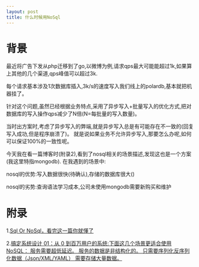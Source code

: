 ```yaml
---
layout: post
title: 什么时候用NoSql
---
```


# 背景
最近将广告下发从php迁移到了go,以微博为例,请求qps最大可能能超过1k,如果算上其他的几个渠道,qps峰值可以超过3k.

每个请求基本涉及1次数据库插入,3k/s的速度写入我们线上的polardb,基本就把机器挂了。

针对这个问题,虽然已经根据业务特点,采用了异步写入+批量写入的优化方式,把对数据库的写入操作qps减少了N倍(N=每批量的写入数量)。

当时出方案时,考虑了异步写入的弊端,就是异步写入总是有可能存在不一致的(回复写入成功,但是程序崩溃了)。
就是说如果业务不允许异步写入,那要怎么办呢,如何可以保证100%的一致性呢。

今天我在看一篇博客时(附录2),看到了nosql相关的场景描述,发现这也是一个方案(我这里特指mongodb).
在我遇到的场景中:

nosql的优势:写入数据很快(待确认),存储的数据库很大()

nosql的劣势:查询语法学习成本,公司未使用mongodb需要新购买和维护

# 附录
1.[Sql Or NoSql，看完这一篇你就懂了](https://www.cnblogs.com/xrq730/p/11039384.html)

2.[搞定系统设计 01：从 0 到百万用户的系统:下面这几个场景更适合使用 NoSQL：
服务需要超低延迟。
服务的数据是非结构化的。
只需要序列化反序列化数据（Json/XML/YAML）
需要存储大量数据。](https://mp.weixin.qq.com/s/Jy9fHxYwq6EQH6I3Xz-u2w)
